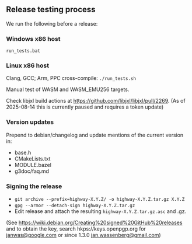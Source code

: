 ## Release testing process

We run the following before a release:

### Windows x86 host

```
run_tests.bat
```

### Linux x86 host

Clang, GCC; Arm, PPC cross-compile: `./run_tests.sh`

Manual test of WASM and WASM_EMU256 targets.

Check libjxl build actions at https://github.com/libjxl/libjxl/pull/2269. (As of
2025-08-14 this is currently paused and requires a token update)

### Version updates

Prepend to debian/changelog and update mentions of the current version in:

*   base.h
*   CMakeLists.txt
*   MODULE.bazel
*   g3doc/faq.md

### Signing the release

*   `git archive --prefix=highway-X.Y.Z/ -o highway-X.Y.Z.tar.gz X.Y.Z`
*   `gpg --armor --detach-sign highway-X.Y.Z.tar.gz`
*   Edit release and attach the resulting `highway-X.Y.Z.tar.gz.asc` and .gz.

(See https://wiki.debian.org/Creating%20signed%20GitHub%20releases and to obtain
the key, search hkps://keys.openpgp.org for janwas@google.com or since 1.3.0
jan.wassenberg@gmail.com)
